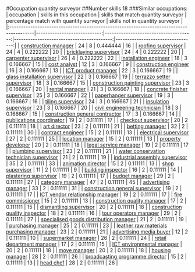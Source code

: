 #Occupation quantity surveyor
##Number skills 18
###Similar occupations:
| occupation                                                                              |   skills in this occupation |   skills that match quantity surveyor |   percentage match with quantity surveyor |   skills not in quantity surveyor |
|:----------------------------------------------------------------------------------------|----------------------------:|--------------------------------------:|------------------------------------------:|----------------------------------:|
| [construction manager](construction_manager.md)                                         |                          24 |                                     8 |                                  0.444444 |                                16 |
| [roofing supervisor](roofing_supervisor.md)                                             |                          24 |                                     4 |                                  0.222222 |                                20 |
| [bricklaying supervisor](bricklaying_supervisor.md)                                     |                          24 |                                     4 |                                  0.222222 |                                20 |
| [carpenter supervisor](carpenter_supervisor.md)                                         |                          26 |                                     4 |                                  0.222222 |                                22 |
| [installation engineer](installation_engineer.md)                                       |                          18 |                                     3 |                                  0.166667 |                                15 |
| [cost analyst](cost_analyst.md)                                                         |                          12 |                                     3 |                                  0.166667 |                                 9 |
| [construction engineer](construction_engineer.md)                                       |                          16 |                                     3 |                                  0.166667 |                                13 |
| [ICT product manager](ICT_product_manager.md)                                           |                          22 |                                     3 |                                  0.166667 |                                19 |
| [glass installation supervisor](glass_installation_supervisor.md)                       |                          22 |                                     3 |                                  0.166667 |                                19 |
| [terrazzo setter supervisor](terrazzo_setter_supervisor.md)                             |                          18 |                                     3 |                                  0.166667 |                                15 |
| [construction painting supervisor](construction_painting_supervisor.md)                 |                          23 |                                     3 |                                  0.166667 |                                20 |
| [rental manager](rental_manager.md)                                                     |                          21 |                                     3 |                                  0.166667 |                                18 |
| [concrete finisher supervisor](concrete_finisher_supervisor.md)                         |                          25 |                                     3 |                                  0.166667 |                                22 |
| [paperhanger supervisor](paperhanger_supervisor.md)                                     |                          19 |                                     3 |                                  0.166667 |                                16 |
| [tiling supervisor](tiling_supervisor.md)                                               |                          24 |                                     3 |                                  0.166667 |                                21 |
| [insulation supervisor](insulation_supervisor.md)                                       |                          23 |                                     3 |                                  0.166667 |                                20 |
| [civil engineering technician](civil_engineering_technician.md)                         |                          18 |                                     3 |                                  0.166667 |                                15 |
| [construction general contractor](construction_general_contractor.md)                   |                          17 |                                     3 |                                  0.166667 |                                14 |
| [publications coordinator](publications_coordinator.md)                                 |                          19 |                                     2 |                                  0.111111 |                                17 |
| [checkout supervisor](checkout_supervisor.md)                                           |                          20 |                                     2 |                                  0.111111 |                                18 |
| [art director](art_director.md)                                                         |                          23 |                                     2 |                                  0.111111 |                                21 |
| [betting manager](betting_manager.md)                                                   |                          32 |                                     2 |                                  0.111111 |                                30 |
| [contract engineer](contract_engineer.md)                                               |                          15 |                                     2 |                                  0.111111 |                                13 |
| [electrical supervisor](electrical_supervisor.md)                                       |                          27 |                                     2 |                                  0.111111 |                                25 |
| [location manager](location_manager.md)                                                 |                          15 |                                     2 |                                  0.111111 |                                13 |
| [property developer](property_developer.md)                                             |                          20 |                                     2 |                                  0.111111 |                                18 |
| [legal service manager](legal_service_manager.md)                                       |                          19 |                                     2 |                                  0.111111 |                                17 |
| [plumbing supervisor](plumbing_supervisor.md)                                           |                          23 |                                     2 |                                  0.111111 |                                21 |
| [water conservation technician supervisor](water_conservation_technician_supervisor.md) |                          21 |                                     2 |                                  0.111111 |                                19 |
| [industrial assembly supervisor](industrial_assembly_supervisor.md)                     |                          35 |                                     2 |                                  0.111111 |                                33 |
| [animation director](animation_director.md)                                             |                          15 |                                     2 |                                  0.111111 |                                13 |
| [shop supervisor](shop_supervisor.md)                                                   |                          11 |                                     2 |                                  0.111111 |                                 9 |
| [building inspector](building_inspector.md)                                             |                          16 |                                     2 |                                  0.111111 |                                14 |
| [plastering supervisor](plastering_supervisor.md)                                       |                          19 |                                     2 |                                  0.111111 |                                17 |
| [budget manager](budget_manager.md)                                                     |                          29 |                                     2 |                                  0.111111 |                                27 |
| [category manager](category_manager.md)                                                 |                          47 |                                     2 |                                  0.111111 |                                45 |
| [advertising manager](advertising_manager.md)                                           |                          33 |                                     2 |                                  0.111111 |                                31 |
| [construction general supervisor](construction_general_supervisor.md)                   |                          19 |                                     2 |                                  0.111111 |                                17 |
| [ICT vendor relationship manager](ICT_vendor_relationship_manager.md)                   |                          19 |                                     2 |                                  0.111111 |                                17 |
| [fire commissioner](fire_commissioner.md)                                               |                          15 |                                     2 |                                  0.111111 |                                13 |
| [construction quality manager](construction_quality_manager.md)                         |                          17 |                                     2 |                                  0.111111 |                                15 |
| [dismantling supervisor](dismantling_supervisor.md)                                     |                          20 |                                     2 |                                  0.111111 |                                18 |
| [construction quality inspector](construction_quality_inspector.md)                     |                          18 |                                     2 |                                  0.111111 |                                16 |
| [tour operators manager](tour_operators_manager.md)                                     |                          29 |                                     2 |                                  0.111111 |                                27 |
| [specialised goods distribution manager](specialised_goods_distribution_manager.md)     |                          21 |                                     2 |                                  0.111111 |                                19 |
| [purchasing manager](purchasing_manager.md)                                             |                          25 |                                     2 |                                  0.111111 |                                23 |
| [leather raw materials purchasing manager](leather_raw_materials_purchasing_manager.md) |                          23 |                                     2 |                                  0.111111 |                                21 |
| [advertising media buyer](advertising_media_buyer.md)                                   |                          12 |                                     2 |                                  0.111111 |                                10 |
| [supermarket manager](supermarket_manager.md)                                           |                          26 |                                     2 |                                  0.111111 |                                24 |
| [retail department manager](retail_department_manager.md)                               |                          17 |                                     2 |                                  0.111111 |                                15 |
| [ICT environmental manager](ICT_environmental_manager.md)                               |                          20 |                                     2 |                                  0.111111 |                                18 |
| [move manager](move_manager.md)                                                         |                          20 |                                     2 |                                  0.111111 |                                18 |
| [housing manager](housing_manager.md)                                                   |                          28 |                                     2 |                                  0.111111 |                                26 |
| [broadcasting programme director](broadcasting_programme_director.md)                   |                          15 |                                     2 |                                  0.111111 |                                13 |
| [head chef](head_chef.md)                                                               |                          28 |                                     2 |                                  0.111111 |                                26 |
